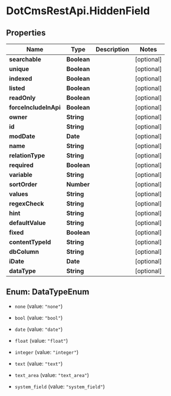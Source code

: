 # DotCmsRestApi.HiddenField

## Properties

Name | Type | Description | Notes
------------ | ------------- | ------------- | -------------
**searchable** | **Boolean** |  | [optional] 
**unique** | **Boolean** |  | [optional] 
**indexed** | **Boolean** |  | [optional] 
**listed** | **Boolean** |  | [optional] 
**readOnly** | **Boolean** |  | [optional] 
**forceIncludeInApi** | **Boolean** |  | [optional] 
**owner** | **String** |  | [optional] 
**id** | **String** |  | [optional] 
**modDate** | **Date** |  | [optional] 
**name** | **String** |  | [optional] 
**relationType** | **String** |  | [optional] 
**required** | **Boolean** |  | [optional] 
**variable** | **String** |  | [optional] 
**sortOrder** | **Number** |  | [optional] 
**values** | **String** |  | [optional] 
**regexCheck** | **String** |  | [optional] 
**hint** | **String** |  | [optional] 
**defaultValue** | **String** |  | [optional] 
**fixed** | **Boolean** |  | [optional] 
**contentTypeId** | **String** |  | [optional] 
**dbColumn** | **String** |  | [optional] 
**iDate** | **Date** |  | [optional] 
**dataType** | **String** |  | [optional] 



## Enum: DataTypeEnum


* `none` (value: `"none"`)

* `bool` (value: `"bool"`)

* `date` (value: `"date"`)

* `float` (value: `"float"`)

* `integer` (value: `"integer"`)

* `text` (value: `"text"`)

* `text_area` (value: `"text_area"`)

* `system_field` (value: `"system_field"`)




